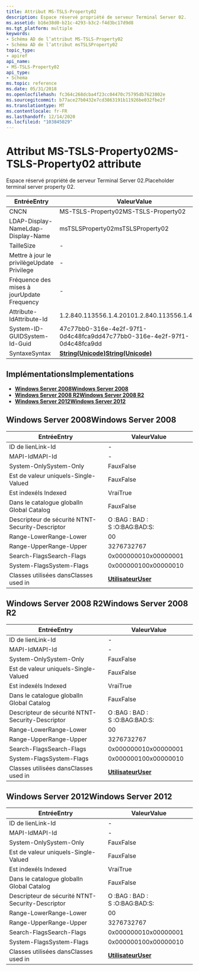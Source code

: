 ```yaml
---
title: Attribut MS-TSLS-Property02
description: Espace réservé propriété de serveur Terminal Server 02.
ms.assetid: b16e38d0-b21c-4293-b3c2-f4d3bc17d9d8
ms.tgt_platform: multiple
keywords:
- Schéma AD de l’attribut MS-TSLS-Property02
- Schéma AD de l’attribut msTSLSProperty02
topic_type:
- apiref
api_name:
- MS-TSLS-Property02
api_type:
- Schema
ms.topic: reference
ms.date: 05/31/2018
ms.openlocfilehash: fc364c268dcba4f23cc04470c75795db7623802e
ms.sourcegitcommit: b77ace27b0432e7cd3863191b11926be032fbe2f
ms.translationtype: MT
ms.contentlocale: fr-FR
ms.lasthandoff: 12/14/2020
ms.locfileid: "103845029"
---
```

# <a name="ms-tsls-property02-attribute"></a><span data-ttu-id="ea834-105">Attribut MS-TSLS-Property02</span><span class="sxs-lookup"><span data-stu-id="ea834-105">MS-TSLS-Property02 attribute</span></span>

<span data-ttu-id="ea834-106">Espace réservé propriété de serveur Terminal Server 02.</span><span class="sxs-lookup"><span data-stu-id="ea834-106">Placeholder terminal server property 02.</span></span>



| <span data-ttu-id="ea834-107">Entrée</span><span class="sxs-lookup"><span data-stu-id="ea834-107">Entry</span></span> | <span data-ttu-id="ea834-108">Valeur</span><span class="sxs-lookup"><span data-stu-id="ea834-108">Value</span></span> |
|-------------------|---------------------------------------------|
| <span data-ttu-id="ea834-109">CN</span><span class="sxs-lookup"><span data-stu-id="ea834-109">CN</span></span>                | <span data-ttu-id="ea834-110">MS-TSLS-Property02</span><span class="sxs-lookup"><span data-stu-id="ea834-110">MS-TSLS-Property02</span></span>                          |
| <span data-ttu-id="ea834-111">LDAP-Display-Name</span><span class="sxs-lookup"><span data-stu-id="ea834-111">Ldap-Display-Name</span></span> | <span data-ttu-id="ea834-112">msTSLSProperty02</span><span class="sxs-lookup"><span data-stu-id="ea834-112">msTSLSProperty02</span></span>                            |
| <span data-ttu-id="ea834-113">Taille</span><span class="sxs-lookup"><span data-stu-id="ea834-113">Size</span></span>              | \-                                          |
| <span data-ttu-id="ea834-114">Mettre à jour le privilège</span><span class="sxs-lookup"><span data-stu-id="ea834-114">Update Privilege</span></span>  | \-                                          |
| <span data-ttu-id="ea834-115">Fréquence des mises à jour</span><span class="sxs-lookup"><span data-stu-id="ea834-115">Update Frequency</span></span>  | \-                                          |
| <span data-ttu-id="ea834-116">Attribute-Id</span><span class="sxs-lookup"><span data-stu-id="ea834-116">Attribute-Id</span></span>      | <span data-ttu-id="ea834-117">1.2.840.113556.1.4.2010</span><span class="sxs-lookup"><span data-stu-id="ea834-117">1.2.840.113556.1.4.2010</span></span>                     |
| <span data-ttu-id="ea834-118">System-ID-GUID</span><span class="sxs-lookup"><span data-stu-id="ea834-118">System-Id-Guid</span></span>    | <span data-ttu-id="ea834-119">47c77bb0-316e-4e2f-97f1-0d4c48fca9dd</span><span class="sxs-lookup"><span data-stu-id="ea834-119">47c77bb0-316e-4e2f-97f1-0d4c48fca9dd</span></span>        |
| <span data-ttu-id="ea834-120">Syntaxe</span><span class="sxs-lookup"><span data-stu-id="ea834-120">Syntax</span></span>            | [<span data-ttu-id="ea834-121">**String(Unicode)**</span><span class="sxs-lookup"><span data-stu-id="ea834-121">**String(Unicode)**</span></span>](s-string-unicode.md) |



## <a name="implementations"></a><span data-ttu-id="ea834-122">Implémentations</span><span class="sxs-lookup"><span data-stu-id="ea834-122">Implementations</span></span>

-   [<span data-ttu-id="ea834-123">**Windows Server 2008**</span><span class="sxs-lookup"><span data-stu-id="ea834-123">**Windows Server 2008**</span></span>](#windows-server-2008)
-   [<span data-ttu-id="ea834-124">**Windows Server 2008 R2**</span><span class="sxs-lookup"><span data-stu-id="ea834-124">**Windows Server 2008 R2**</span></span>](#windows-server-2008-r2)
-   [<span data-ttu-id="ea834-125">**Windows Server 2012**</span><span class="sxs-lookup"><span data-stu-id="ea834-125">**Windows Server 2012**</span></span>](#windows-server-2012)

## <a name="windows-server-2008"></a><span data-ttu-id="ea834-126">Windows Server 2008</span><span class="sxs-lookup"><span data-stu-id="ea834-126">Windows Server 2008</span></span>



| <span data-ttu-id="ea834-127">Entrée</span><span class="sxs-lookup"><span data-stu-id="ea834-127">Entry</span></span> | <span data-ttu-id="ea834-128">Valeur</span><span class="sxs-lookup"><span data-stu-id="ea834-128">Value</span></span> |
|------------------------|-----------------------------------|
| <span data-ttu-id="ea834-129">ID de lien</span><span class="sxs-lookup"><span data-stu-id="ea834-129">Link-Id</span></span>                | \-                                |
| <span data-ttu-id="ea834-130">MAPI-Id</span><span class="sxs-lookup"><span data-stu-id="ea834-130">MAPI-Id</span></span>                | \-                                |
| <span data-ttu-id="ea834-131">System-Only</span><span class="sxs-lookup"><span data-stu-id="ea834-131">System-Only</span></span>            | <span data-ttu-id="ea834-132">Faux</span><span class="sxs-lookup"><span data-stu-id="ea834-132">False</span></span>                             |
| <span data-ttu-id="ea834-133">Est de valeur unique</span><span class="sxs-lookup"><span data-stu-id="ea834-133">Is-Single-Valued</span></span>       | <span data-ttu-id="ea834-134">Faux</span><span class="sxs-lookup"><span data-stu-id="ea834-134">False</span></span>                             |
| <span data-ttu-id="ea834-135">Est indexé</span><span class="sxs-lookup"><span data-stu-id="ea834-135">Is Indexed</span></span>             | <span data-ttu-id="ea834-136">Vrai</span><span class="sxs-lookup"><span data-stu-id="ea834-136">True</span></span>                              |
| <span data-ttu-id="ea834-137">Dans le catalogue global</span><span class="sxs-lookup"><span data-stu-id="ea834-137">In Global Catalog</span></span>      | <span data-ttu-id="ea834-138">Faux</span><span class="sxs-lookup"><span data-stu-id="ea834-138">False</span></span>                             |
| <span data-ttu-id="ea834-139">Descripteur de sécurité NT</span><span class="sxs-lookup"><span data-stu-id="ea834-139">NT-Security-Descriptor</span></span> | <span data-ttu-id="ea834-140">O :BAG : BAD : S :</span><span class="sxs-lookup"><span data-stu-id="ea834-140">O:BAG:BAD:S:</span></span>                      |
| <span data-ttu-id="ea834-141">Range-Lower</span><span class="sxs-lookup"><span data-stu-id="ea834-141">Range-Lower</span></span>            | <span data-ttu-id="ea834-142">0</span><span class="sxs-lookup"><span data-stu-id="ea834-142">0</span></span>                                 |
| <span data-ttu-id="ea834-143">Range-Upper</span><span class="sxs-lookup"><span data-stu-id="ea834-143">Range-Upper</span></span>            | <span data-ttu-id="ea834-144">32767</span><span class="sxs-lookup"><span data-stu-id="ea834-144">32767</span></span>                             |
| <span data-ttu-id="ea834-145">Search-Flags</span><span class="sxs-lookup"><span data-stu-id="ea834-145">Search-Flags</span></span>           | <span data-ttu-id="ea834-146">0x00000001</span><span class="sxs-lookup"><span data-stu-id="ea834-146">0x00000001</span></span>                        |
| <span data-ttu-id="ea834-147">System-Flags</span><span class="sxs-lookup"><span data-stu-id="ea834-147">System-Flags</span></span>           | <span data-ttu-id="ea834-148">0x00000010</span><span class="sxs-lookup"><span data-stu-id="ea834-148">0x00000010</span></span>                        |
| <span data-ttu-id="ea834-149">Classes utilisées dans</span><span class="sxs-lookup"><span data-stu-id="ea834-149">Classes used in</span></span>        | [<span data-ttu-id="ea834-150">**Utilisateur**</span><span class="sxs-lookup"><span data-stu-id="ea834-150">**User**</span></span>](c-user.md)<br/> |



## <a name="windows-server-2008-r2"></a><span data-ttu-id="ea834-151">Windows Server 2008 R2</span><span class="sxs-lookup"><span data-stu-id="ea834-151">Windows Server 2008 R2</span></span>



| <span data-ttu-id="ea834-152">Entrée</span><span class="sxs-lookup"><span data-stu-id="ea834-152">Entry</span></span> | <span data-ttu-id="ea834-153">Valeur</span><span class="sxs-lookup"><span data-stu-id="ea834-153">Value</span></span> |
|------------------------|-----------------------------------|
| <span data-ttu-id="ea834-154">ID de lien</span><span class="sxs-lookup"><span data-stu-id="ea834-154">Link-Id</span></span>                | \-                                |
| <span data-ttu-id="ea834-155">MAPI-Id</span><span class="sxs-lookup"><span data-stu-id="ea834-155">MAPI-Id</span></span>                | \-                                |
| <span data-ttu-id="ea834-156">System-Only</span><span class="sxs-lookup"><span data-stu-id="ea834-156">System-Only</span></span>            | <span data-ttu-id="ea834-157">Faux</span><span class="sxs-lookup"><span data-stu-id="ea834-157">False</span></span>                             |
| <span data-ttu-id="ea834-158">Est de valeur unique</span><span class="sxs-lookup"><span data-stu-id="ea834-158">Is-Single-Valued</span></span>       | <span data-ttu-id="ea834-159">Faux</span><span class="sxs-lookup"><span data-stu-id="ea834-159">False</span></span>                             |
| <span data-ttu-id="ea834-160">Est indexé</span><span class="sxs-lookup"><span data-stu-id="ea834-160">Is Indexed</span></span>             | <span data-ttu-id="ea834-161">Vrai</span><span class="sxs-lookup"><span data-stu-id="ea834-161">True</span></span>                              |
| <span data-ttu-id="ea834-162">Dans le catalogue global</span><span class="sxs-lookup"><span data-stu-id="ea834-162">In Global Catalog</span></span>      | <span data-ttu-id="ea834-163">Faux</span><span class="sxs-lookup"><span data-stu-id="ea834-163">False</span></span>                             |
| <span data-ttu-id="ea834-164">Descripteur de sécurité NT</span><span class="sxs-lookup"><span data-stu-id="ea834-164">NT-Security-Descriptor</span></span> | <span data-ttu-id="ea834-165">O :BAG : BAD : S :</span><span class="sxs-lookup"><span data-stu-id="ea834-165">O:BAG:BAD:S:</span></span>                      |
| <span data-ttu-id="ea834-166">Range-Lower</span><span class="sxs-lookup"><span data-stu-id="ea834-166">Range-Lower</span></span>            | <span data-ttu-id="ea834-167">0</span><span class="sxs-lookup"><span data-stu-id="ea834-167">0</span></span>                                 |
| <span data-ttu-id="ea834-168">Range-Upper</span><span class="sxs-lookup"><span data-stu-id="ea834-168">Range-Upper</span></span>            | <span data-ttu-id="ea834-169">32767</span><span class="sxs-lookup"><span data-stu-id="ea834-169">32767</span></span>                             |
| <span data-ttu-id="ea834-170">Search-Flags</span><span class="sxs-lookup"><span data-stu-id="ea834-170">Search-Flags</span></span>           | <span data-ttu-id="ea834-171">0x00000001</span><span class="sxs-lookup"><span data-stu-id="ea834-171">0x00000001</span></span>                        |
| <span data-ttu-id="ea834-172">System-Flags</span><span class="sxs-lookup"><span data-stu-id="ea834-172">System-Flags</span></span>           | <span data-ttu-id="ea834-173">0x00000010</span><span class="sxs-lookup"><span data-stu-id="ea834-173">0x00000010</span></span>                        |
| <span data-ttu-id="ea834-174">Classes utilisées dans</span><span class="sxs-lookup"><span data-stu-id="ea834-174">Classes used in</span></span>        | [<span data-ttu-id="ea834-175">**Utilisateur**</span><span class="sxs-lookup"><span data-stu-id="ea834-175">**User**</span></span>](c-user.md)<br/> |



## <a name="windows-server-2012"></a><span data-ttu-id="ea834-176">Windows Server 2012</span><span class="sxs-lookup"><span data-stu-id="ea834-176">Windows Server 2012</span></span>



| <span data-ttu-id="ea834-177">Entrée</span><span class="sxs-lookup"><span data-stu-id="ea834-177">Entry</span></span> | <span data-ttu-id="ea834-178">Valeur</span><span class="sxs-lookup"><span data-stu-id="ea834-178">Value</span></span> |
|------------------------|-----------------------------------|
| <span data-ttu-id="ea834-179">ID de lien</span><span class="sxs-lookup"><span data-stu-id="ea834-179">Link-Id</span></span>                | \-                                |
| <span data-ttu-id="ea834-180">MAPI-Id</span><span class="sxs-lookup"><span data-stu-id="ea834-180">MAPI-Id</span></span>                | \-                                |
| <span data-ttu-id="ea834-181">System-Only</span><span class="sxs-lookup"><span data-stu-id="ea834-181">System-Only</span></span>            | <span data-ttu-id="ea834-182">Faux</span><span class="sxs-lookup"><span data-stu-id="ea834-182">False</span></span>                             |
| <span data-ttu-id="ea834-183">Est de valeur unique</span><span class="sxs-lookup"><span data-stu-id="ea834-183">Is-Single-Valued</span></span>       | <span data-ttu-id="ea834-184">Faux</span><span class="sxs-lookup"><span data-stu-id="ea834-184">False</span></span>                             |
| <span data-ttu-id="ea834-185">Est indexé</span><span class="sxs-lookup"><span data-stu-id="ea834-185">Is Indexed</span></span>             | <span data-ttu-id="ea834-186">Vrai</span><span class="sxs-lookup"><span data-stu-id="ea834-186">True</span></span>                              |
| <span data-ttu-id="ea834-187">Dans le catalogue global</span><span class="sxs-lookup"><span data-stu-id="ea834-187">In Global Catalog</span></span>      | <span data-ttu-id="ea834-188">Faux</span><span class="sxs-lookup"><span data-stu-id="ea834-188">False</span></span>                             |
| <span data-ttu-id="ea834-189">Descripteur de sécurité NT</span><span class="sxs-lookup"><span data-stu-id="ea834-189">NT-Security-Descriptor</span></span> | <span data-ttu-id="ea834-190">O :BAG : BAD : S :</span><span class="sxs-lookup"><span data-stu-id="ea834-190">O:BAG:BAD:S:</span></span>                      |
| <span data-ttu-id="ea834-191">Range-Lower</span><span class="sxs-lookup"><span data-stu-id="ea834-191">Range-Lower</span></span>            | <span data-ttu-id="ea834-192">0</span><span class="sxs-lookup"><span data-stu-id="ea834-192">0</span></span>                                 |
| <span data-ttu-id="ea834-193">Range-Upper</span><span class="sxs-lookup"><span data-stu-id="ea834-193">Range-Upper</span></span>            | <span data-ttu-id="ea834-194">32767</span><span class="sxs-lookup"><span data-stu-id="ea834-194">32767</span></span>                             |
| <span data-ttu-id="ea834-195">Search-Flags</span><span class="sxs-lookup"><span data-stu-id="ea834-195">Search-Flags</span></span>           | <span data-ttu-id="ea834-196">0x00000001</span><span class="sxs-lookup"><span data-stu-id="ea834-196">0x00000001</span></span>                        |
| <span data-ttu-id="ea834-197">System-Flags</span><span class="sxs-lookup"><span data-stu-id="ea834-197">System-Flags</span></span>           | <span data-ttu-id="ea834-198">0x00000010</span><span class="sxs-lookup"><span data-stu-id="ea834-198">0x00000010</span></span>                        |
| <span data-ttu-id="ea834-199">Classes utilisées dans</span><span class="sxs-lookup"><span data-stu-id="ea834-199">Classes used in</span></span>        | [<span data-ttu-id="ea834-200">**Utilisateur**</span><span class="sxs-lookup"><span data-stu-id="ea834-200">**User**</span></span>](c-user.md)<br/> |



 

 





